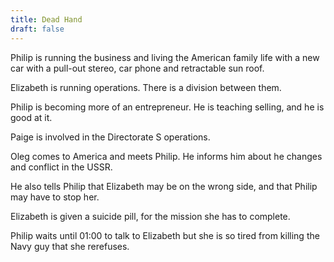 ```yaml
---
title: Dead Hand
draft: false
---
```

Philip is running the business and living the American family life with a new car with a pull-out stereo, car phone and retractable sun roof.

Elizabeth is running operations. There is a division between them.

Philip is becoming more of an entrepreneur. He is teaching selling, and he is good at it.

Paige is involved in the Directorate S operations.

Oleg comes to America and meets Philip. He informs him about he changes and conflict in the USSR.

He also tells Philip that Elizabeth may be on the wrong side, and that Philip may have to stop her.

Elizabeth is given a suicide pill, for the mission she has to complete.

Philip waits until 01:00 to talk to Elizabeth but she is so tired from killing the Navy guy that she rerefuses.

